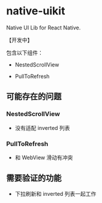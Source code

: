 # native-uikit

Native UI Lib for React Native.

【开发中】

包含以下组件：

- NestedScrollView

- PullToRefresh

## 可能存在的问题

### NestedScrollView

- 没有适配 inverted 列表

### PullToRefresh

- 和 WebView 滑动有冲突

## 需要验证的功能

- 下拉刷新和 inverted 列表一起工作
